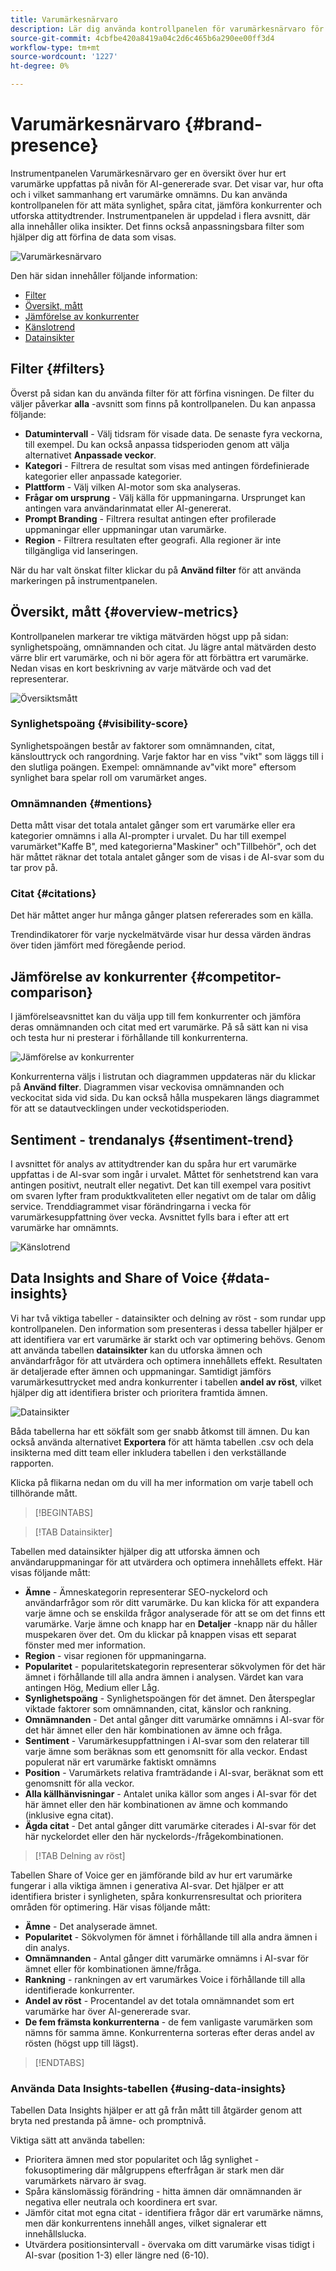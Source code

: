 ```yaml
---
title: Varumärkesnärvaro
description: Lär dig använda kontrollpanelen för varumärkesnärvaro för att förstå hur ert varumärke uppfattas på nivån för AI-genererade svar.
source-git-commit: 4cbfbe420a8419a04c2d6c465b6a290ee00ff3d4
workflow-type: tm+mt
source-wordcount: '1227'
ht-degree: 0%

---
```



# Varumärkesnärvaro {#brand-presence}

Instrumentpanelen Varumärkesnärvaro ger en översikt över hur ert varumärke uppfattas på nivån för AI-genererade svar. Det visar var, hur ofta och i vilket sammanhang ert varumärke omnämns. Du kan använda kontrollpanelen för att mäta synlighet, spåra citat, jämföra konkurrenter och utforska attitydtrender. Instrumentpanelen är uppdelad i flera avsnitt, där alla innehåller olika insikter. Det finns också anpassningsbara filter som hjälper dig att förfina de data som visas.

![Varumärkesnärvaro](/help/dashboards/assets/brand-main.png)

Den här sidan innehåller följande information:

* [Filter](#filters)
* [Översikt, mått](##key-metrics)
* [Jämförelse av konkurrenter](##competitor-comparison)
* [Känslotrend](#sentiment-trend)
* [Datainsikter](#data-insights)

## Filter {#filters}

Överst på sidan kan du använda filter för att förfina visningen. De filter du väljer påverkar **alla** -avsnitt som finns på kontrollpanelen. Du kan anpassa följande:

* **Datumintervall** - Välj tidsram för visade data. De senaste fyra veckorna, till exempel. Du kan också anpassa tidsperioden genom att välja alternativet **Anpassade veckor**.
* **Kategori** - Filtrera de resultat som visas med antingen fördefinierade kategorier eller anpassade kategorier.
* **Plattform** - Välj vilken AI-motor som ska analyseras.
* **Frågar om ursprung** - Välj källa för uppmaningarna. Ursprunget kan antingen vara användarinmatat eller AI-genererat.
* **Prompt Branding** - Filtrera resultat antingen efter profilerade uppmaningar eller uppmaningar utan varumärke.
* **Region** - Filtrera resultaten efter geografi. Alla regioner är inte tillgängliga vid lanseringen.

När du har valt önskat filter klickar du på **Använd filter** för att använda markeringen på instrumentpanelen.

## Översikt, mått {#overview-metrics}

Kontrollpanelen markerar tre viktiga mätvärden högst upp på sidan: synlighetspoäng, omnämnanden och citat. Ju lägre antal mätvärden desto värre blir ert varumärke, och ni bör agera för att förbättra ert varumärke. Nedan visas en kort beskrivning av varje mätvärde och vad det representerar.

![Översiktsmått](/help/dashboards/assets/overview-metrics.png)

### Synlighetspoäng {#visibility-score}

Synlighetspoängen består av faktorer som omnämnanden, citat, känslouttryck och rangordning. Varje faktor har en viss &quot;vikt&quot; som läggs till i den slutliga poängen. Exempel: omnämnande av&quot;vikt more&quot; eftersom synlighet bara spelar roll om varumärket anges.

### Omnämnanden {#mentions}

Detta mått visar det totala antalet gånger som ert varumärke eller era kategorier omnämns i alla AI-prompter i urvalet. Du har till exempel varumärket&quot;Kaffe B&quot;, med kategorierna&quot;Maskiner&quot; och&quot;Tillbehör&quot;, och det här måttet räknar det totala antalet gånger som de visas i de AI-svar som du tar prov på.

### Citat {#citations}

Det här måttet anger hur många gånger platsen refererades som en källa.

Trendindikatorer för varje nyckelmätvärde visar hur dessa värden ändras över tiden jämfört med föregående period.

## Jämförelse av konkurrenter {#competitor-comparison}

I jämförelseavsnittet kan du välja upp till fem konkurrenter och jämföra deras omnämnanden och citat med ert varumärke. På så sätt kan ni visa och testa hur ni presterar i förhållande till konkurrenterna.

![Jämförelse av konkurrenter](/help/dashboards/assets/competitor-comparison.png)

Konkurrenterna väljs i listrutan och diagrammen uppdateras när du klickar på **Använd filter**. Diagrammen visar veckovisa omnämnanden och veckocitat sida vid sida. Du kan också hålla muspekaren längs diagrammet för att se datautvecklingen under veckotidsperioden.

## Sentiment - trendanalys {#sentiment-trend}

I avsnittet för analys av attitydtrender kan du spåra hur ert varumärke uppfattas i de AI-svar som ingår i urvalet. Måttet för senhetstrend kan vara antingen positivt, neutralt eller negativt. Det kan till exempel vara positivt om svaren lyfter fram produktkvaliteten eller negativt om de talar om dålig service. Trenddiagrammet visar förändringarna i vecka för varumärkesuppfattning över vecka. Avsnittet fylls bara i efter att ert varumärke har omnämnts.

![Känslotrend](/help/dashboards/assets/sentiment-trend.png)

## Data Insights and Share of Voice {#data-insights}

Vi har två viktiga tabeller - datainsikter och delning av röst - som rundar upp kontrollpanelen. Den information som presenteras i dessa tabeller hjälper er att identifiera var ert varumärke är starkt och var optimering behövs.  Genom att använda tabellen **datainsikter** kan du utforska ämnen och användarfrågor för att utvärdera och optimera innehållets effekt. Resultaten är detaljerade efter ämnen och uppmaningar. Samtidigt jämförs varumärkesuttrycket med andra konkurrenter i tabellen **andel av röst**, vilket hjälper dig att identifiera brister och prioritera framtida ämnen.

![Datainsikter](/help/dashboards/assets/data-insights.png)

Båda tabellerna har ett sökfält som ger snabb åtkomst till ämnen. Du kan också använda alternativet **Exportera** för att hämta tabellen .csv och dela insikterna med ditt team eller inkludera tabellen i den verkställande rapporten.

Klicka på flikarna nedan om du vill ha mer information om varje tabell och tillhörande mått.

>[!BEGINTABS]

>[!TAB Datainsikter]

Tabellen med datainsikter hjälper dig att utforska ämnen och användaruppmaningar för att utvärdera och optimera innehållets effekt. Här visas följande mått:

* **Ämne** - Ämneskategorin representerar SEO-nyckelord och användarfrågor som rör ditt varumärke. Du kan klicka för att expandera varje ämne och se enskilda frågor analyserade för att se om det finns ett varumärke. Varje ämne och knapp har en **Detaljer** -knapp när du håller muspekaren över det. Om du klickar på knappen visas ett separat fönster med mer information.
* **Region** - visar regionen för uppmaningarna.
* **Popularitet** - popularitetskategorin representerar sökvolymen för det här ämnet i förhållande till alla andra ämnen i analysen. Värdet kan vara antingen Hög, Medium eller Låg.
* **Synlighetspoäng** - Synlighetspoängen för det ämnet. Den återspeglar viktade faktorer som omnämnanden, citat, känslor och rankning.
* **Omnämnanden** - Det antal gånger ditt varumärke omnämns i AI-svar för det här ämnet eller den här kombinationen av ämne och fråga.
* **Sentiment** - Varumärkesuppfattningen i AI-svar som den relaterar till varje ämne som beräknas som ett genomsnitt för alla veckor. Endast populerat när ert varumärke faktiskt omnämns
* **Position** - Varumärkets relativa framträdande i AI-svar, beräknat som ett genomsnitt för alla veckor.
* **Alla källhänvisningar** - Antalet unika källor som anges i AI-svar för det här ämnet eller den här kombinationen av ämne och kommando (inklusive egna citat).
* **Ägda citat** - Det antal gånger ditt varumärke citerades i AI-svar för det här nyckelordet eller den här nyckelords-/frågekombinationen.

>[!TAB Delning av röst]

Tabellen Share of Voice ger en jämförande bild av hur ert varumärke fungerar i alla viktiga ämnen i generativa AI-svar. Det hjälper er att identifiera brister i synligheten, spåra konkurrensresultat och prioritera områden för optimering. Här visas följande mått:

* **Ämne** - Det analyserade ämnet.
* **Popularitet** - Sökvolymen för ämnet i förhållande till alla andra ämnen i din analys.
* **Omnämnanden** - Antal gånger ditt varumärke omnämns i AI-svar för ämnet eller för kombinationen ämne/fråga.
* **Rankning** - rankningen av ert varumärkes Voice i förhållande till alla identifierade konkurrenter.
* **Andel av röst** - Procentandel av det totala omnämnandet som ert varumärke har över AI-genererade svar.
* **De fem främsta konkurrenterna** - de fem vanligaste varumärken som nämns för samma ämne. Konkurrenterna sorteras efter deras andel av rösten (högst upp till lägst).

>[!ENDTABS]

### Använda Data Insights-tabellen {#using-data-insights}

Tabellen Data Insights hjälper er att gå från mått till åtgärder genom att bryta ned prestanda på ämne- och promptnivå.

Viktiga sätt att använda tabellen:

* Prioritera ämnen med stor popularitet och låg synlighet - fokusoptimering där målgruppens efterfrågan är stark men där varumärkets närvaro är svag.
* Spåra känslomässig förändring - hitta ämnen där omnämnanden är negativa eller neutrala och koordinera ert svar.
* Jämför citat mot egna citat - identifiera frågor där ert varumärke nämns, men där konkurrentens innehåll anges, vilket signalerar ett innehållslucka.
* Utvärdera positionsintervall - övervaka om ditt varumärke visas tidigt i AI-svar (position 1-3) eller längre ned (6-10).
